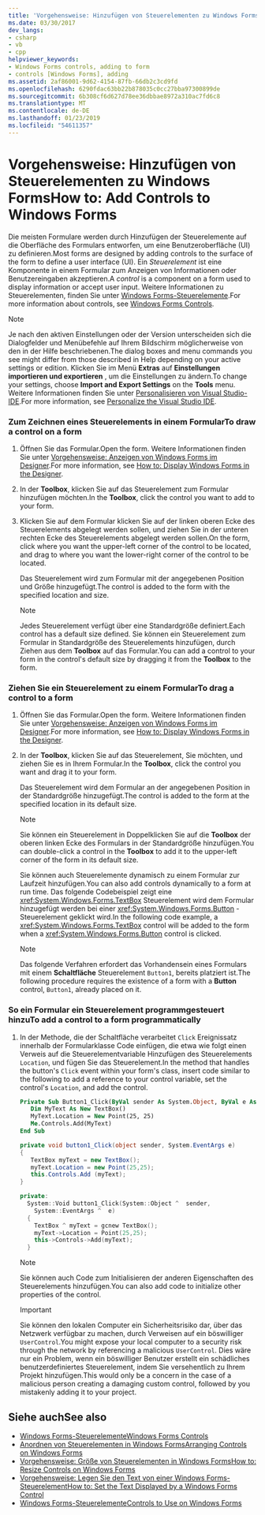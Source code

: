 ```yaml
---
title: 'Vorgehensweise: Hinzufügen von Steuerelementen zu Windows Forms'
ms.date: 03/30/2017
dev_langs:
- csharp
- vb
- cpp
helpviewer_keywords:
- Windows Forms controls, adding to form
- controls [Windows Forms], adding
ms.assetid: 2af86001-9d62-4154-87fb-66db2c3cd9fd
ms.openlocfilehash: 6290fdac63bb22b878035c0cc27bba97300899de
ms.sourcegitcommit: 6b308cf6d627d78ee36dbbae8972a310ac7fd6c8
ms.translationtype: MT
ms.contentlocale: de-DE
ms.lasthandoff: 01/23/2019
ms.locfileid: "54611357"
---
```

# <a name="how-to-add-controls-to-windows-forms"></a><span data-ttu-id="9379c-102">Vorgehensweise: Hinzufügen von Steuerelementen zu Windows Forms</span><span class="sxs-lookup"><span data-stu-id="9379c-102">How to: Add Controls to Windows Forms</span></span>
<span data-ttu-id="9379c-103">Die meisten Formulare werden durch Hinzufügen der Steuerelemente auf die Oberfläche des Formulars entworfen, um eine Benutzeroberfläche (UI) zu definieren.</span><span class="sxs-lookup"><span data-stu-id="9379c-103">Most forms are designed by adding controls to the surface of the form to define a user interface (UI).</span></span> <span data-ttu-id="9379c-104">Ein *Steuerelement* ist eine Komponente in einem Formular zum Anzeigen von Informationen oder Benutzereingaben akzeptieren.</span><span class="sxs-lookup"><span data-stu-id="9379c-104">A *control* is a component on a form used to display information or accept user input.</span></span> <span data-ttu-id="9379c-105">Weitere Informationen zu Steuerelementen, finden Sie unter [Windows Forms-Steuerelemente](../../../../docs/framework/winforms/controls/index.md).</span><span class="sxs-lookup"><span data-stu-id="9379c-105">For more information about controls, see [Windows Forms Controls](../../../../docs/framework/winforms/controls/index.md).</span></span>  
  
> [!NOTE]
>  <span data-ttu-id="9379c-106">Je nach den aktiven Einstellungen oder der Version unterscheiden sich die Dialogfelder und Menübefehle auf Ihrem Bildschirm möglicherweise von den in der Hilfe beschriebenen.</span><span class="sxs-lookup"><span data-stu-id="9379c-106">The dialog boxes and menu commands you see might differ from those described in Help depending on your active settings or edition.</span></span> <span data-ttu-id="9379c-107">Klicken Sie im Menü **Extras** auf **Einstellungen importieren und exportieren** , um die Einstellungen zu ändern.</span><span class="sxs-lookup"><span data-stu-id="9379c-107">To change your settings, choose **Import and Export Settings** on the **Tools** menu.</span></span> <span data-ttu-id="9379c-108">Weitere Informationen finden Sie unter [Personalisieren von Visual Studio-IDE](/visualstudio/ide/personalizing-the-visual-studio-ide).</span><span class="sxs-lookup"><span data-stu-id="9379c-108">For more information, see [Personalize the Visual Studio IDE](/visualstudio/ide/personalizing-the-visual-studio-ide).</span></span>  
  
### <a name="to-draw-a-control-on-a-form"></a><span data-ttu-id="9379c-109">Zum Zeichnen eines Steuerelements in einem Formular</span><span class="sxs-lookup"><span data-stu-id="9379c-109">To draw a control on a form</span></span>  
  
1.  <span data-ttu-id="9379c-110">Öffnen Sie das Formular.</span><span class="sxs-lookup"><span data-stu-id="9379c-110">Open the form.</span></span> <span data-ttu-id="9379c-111">Weitere Informationen finden Sie unter [Vorgehensweise: Anzeigen von Windows Forms im Designer](https://msdn.microsoft.com/library/bf3f1e5b-ea07-4529-85c6-6af3ded0cec5).</span><span class="sxs-lookup"><span data-stu-id="9379c-111">For more information, see [How to: Display Windows Forms in the Designer](https://msdn.microsoft.com/library/bf3f1e5b-ea07-4529-85c6-6af3ded0cec5).</span></span>  
  
2.  <span data-ttu-id="9379c-112">In der **Toolbox**, klicken Sie auf das Steuerelement zum Formular hinzufügen möchten.</span><span class="sxs-lookup"><span data-stu-id="9379c-112">In the **Toolbox**, click the control you want to add to your form.</span></span>  
  
3.  <span data-ttu-id="9379c-113">Klicken Sie auf dem Formular klicken Sie auf der linken oberen Ecke des Steuerelements abgelegt werden sollen, und ziehen Sie in der unteren rechten Ecke des Steuerelements abgelegt werden sollen.</span><span class="sxs-lookup"><span data-stu-id="9379c-113">On the form, click where you want the upper-left corner of the control to be located, and drag to where you want the lower-right corner of the control to be located.</span></span>  
  
     <span data-ttu-id="9379c-114">Das Steuerelement wird zum Formular mit der angegebenen Position und Größe hinzugefügt.</span><span class="sxs-lookup"><span data-stu-id="9379c-114">The control is added to the form with the specified location and size.</span></span>  
  
    > [!NOTE]
    >  <span data-ttu-id="9379c-115">Jedes Steuerelement verfügt über eine Standardgröße definiert.</span><span class="sxs-lookup"><span data-stu-id="9379c-115">Each control has a default size defined.</span></span> <span data-ttu-id="9379c-116">Sie können ein Steuerelement zum Formular in Standardgröße des Steuerelements hinzufügen, durch Ziehen aus dem **Toolbox** auf das Formular.</span><span class="sxs-lookup"><span data-stu-id="9379c-116">You can add a control to your form in the control's default size by dragging it from the **Toolbox** to the form.</span></span>  
  
### <a name="to-drag-a-control-to-a-form"></a><span data-ttu-id="9379c-117">Ziehen Sie ein Steuerelement zu einem Formular</span><span class="sxs-lookup"><span data-stu-id="9379c-117">To drag a control to a form</span></span>  
  
1.  <span data-ttu-id="9379c-118">Öffnen Sie das Formular.</span><span class="sxs-lookup"><span data-stu-id="9379c-118">Open the form.</span></span> <span data-ttu-id="9379c-119">Weitere Informationen finden Sie unter [Vorgehensweise: Anzeigen von Windows Forms im Designer](https://msdn.microsoft.com/library/bf3f1e5b-ea07-4529-85c6-6af3ded0cec5).</span><span class="sxs-lookup"><span data-stu-id="9379c-119">For more information, see [How to: Display Windows Forms in the Designer](https://msdn.microsoft.com/library/bf3f1e5b-ea07-4529-85c6-6af3ded0cec5).</span></span>  
  
2.  <span data-ttu-id="9379c-120">In der **Toolbox**, klicken Sie auf das Steuerelement, Sie möchten, und ziehen Sie es in Ihrem Formular.</span><span class="sxs-lookup"><span data-stu-id="9379c-120">In the **Toolbox**, click the control you want and drag it to your form.</span></span>  
  
     <span data-ttu-id="9379c-121">Das Steuerelement wird dem Formular an der angegebenen Position in der Standardgröße hinzugefügt.</span><span class="sxs-lookup"><span data-stu-id="9379c-121">The control is added to the form at the specified location in its default size.</span></span>  
  
    > [!NOTE]
    >  <span data-ttu-id="9379c-122">Sie können ein Steuerelement in Doppelklicken Sie auf die **Toolbox** der oberen linken Ecke des Formulars in der Standardgröße hinzufügen.</span><span class="sxs-lookup"><span data-stu-id="9379c-122">You can double-click a control in the **Toolbox** to add it to the upper-left corner of the form in its default size.</span></span>  
  
     <span data-ttu-id="9379c-123">Sie können auch Steuerelemente dynamisch zu einem Formular zur Laufzeit hinzufügen.</span><span class="sxs-lookup"><span data-stu-id="9379c-123">You can also add controls dynamically to a form at run time.</span></span> <span data-ttu-id="9379c-124">Das folgende Codebeispiel zeigt eine <xref:System.Windows.Forms.TextBox> Steuerelement wird dem Formular hinzugefügt werden bei einer <xref:System.Windows.Forms.Button> -Steuerelement geklickt wird.</span><span class="sxs-lookup"><span data-stu-id="9379c-124">In the following code example, a <xref:System.Windows.Forms.TextBox> control will be added to the form when a <xref:System.Windows.Forms.Button> control is clicked.</span></span>  
  
    > [!NOTE]
    >  <span data-ttu-id="9379c-125">Das folgende Verfahren erfordert das Vorhandensein eines Formulars mit einem **Schaltfläche** Steuerelement `Button1`, bereits platziert ist.</span><span class="sxs-lookup"><span data-stu-id="9379c-125">The following procedure requires the existence of a form with a **Button** control, `Button1`, already placed on it.</span></span>  
  
### <a name="to-add-a-control-to-a-form-programmatically"></a><span data-ttu-id="9379c-126">So ein Formular ein Steuerelement programmgesteuert hinzu</span><span class="sxs-lookup"><span data-stu-id="9379c-126">To add a control to a form programmatically</span></span>  
  
1.  <span data-ttu-id="9379c-127">In der Methode, die der Schaltfläche verarbeitet `Click` Ereignissatz innerhalb der Formularklasse Code einfügen, die etwa wie folgt einen Verweis auf die Steuerelementvariable Hinzufügen des Steuerelements `Location`, und fügen Sie das Steuerelement.</span><span class="sxs-lookup"><span data-stu-id="9379c-127">In the method that handles the button's `Click` event within your form's class, insert code similar to the following to add a reference to your control variable, set the control's `Location`, and add the control.</span></span>  
  
    ```vb  
    Private Sub Button1_Click(ByVal sender As System.Object, ByVal e As System.EventArgs) Handles Button1.Click  
       Dim MyText As New TextBox()  
       MyText.Location = New Point(25, 25)  
       Me.Controls.Add(MyText)  
    End Sub  
    ```  
  
    ```csharp  
    private void button1_Click(object sender, System.EventArgs e)   
    {  
       TextBox myText = new TextBox();  
       myText.Location = new Point(25,25);  
       this.Controls.Add (myText);  
    }  
    ```  
  
    ```cpp  
    private:  
      System::Void button1_Click(System::Object ^  sender,  
        System::EventArgs ^  e)  
      {  
        TextBox ^ myText = gcnew TextBox();  
        myText->Location = Point(25,25);  
        this->Controls->Add(myText);  
      }  
    ```  
  
    > [!NOTE]
    >  <span data-ttu-id="9379c-128">Sie können auch Code zum Initialisieren der anderen Eigenschaften des Steuerelements hinzufügen.</span><span class="sxs-lookup"><span data-stu-id="9379c-128">You can also add code to initialize other properties of the control.</span></span>  
  
    > [!IMPORTANT]
    >  <span data-ttu-id="9379c-129">Sie können den lokalen Computer ein Sicherheitsrisiko dar, über das Netzwerk verfügbar zu machen, durch Verweisen auf ein böswilliger `UserControl`.</span><span class="sxs-lookup"><span data-stu-id="9379c-129">You might expose your local computer to a security risk through the network by referencing a malicious `UserControl`.</span></span> <span data-ttu-id="9379c-130">Dies wäre nur ein Problem, wenn ein böswilliger Benutzer erstellt ein schädliches benutzerdefiniertes Steuerelement, indem Sie versehentlich zu Ihrem Projekt hinzufügen.</span><span class="sxs-lookup"><span data-stu-id="9379c-130">This would only be a concern in the case of a malicious person creating a damaging custom control, followed by you mistakenly adding it to your project.</span></span>  
  
## <a name="see-also"></a><span data-ttu-id="9379c-131">Siehe auch</span><span class="sxs-lookup"><span data-stu-id="9379c-131">See also</span></span>
- [<span data-ttu-id="9379c-132">Windows Forms-Steuerelemente</span><span class="sxs-lookup"><span data-stu-id="9379c-132">Windows Forms Controls</span></span>](../../../../docs/framework/winforms/controls/index.md)
- [<span data-ttu-id="9379c-133">Anordnen von Steuerelementen in Windows Forms</span><span class="sxs-lookup"><span data-stu-id="9379c-133">Arranging Controls on Windows Forms</span></span>](../../../../docs/framework/winforms/controls/arranging-controls-on-windows-forms.md)
- [<span data-ttu-id="9379c-134">Vorgehensweise: Größe von Steuerelementen in Windows Forms</span><span class="sxs-lookup"><span data-stu-id="9379c-134">How to: Resize Controls on Windows Forms</span></span>](../../../../docs/framework/winforms/controls/how-to-resize-controls-on-windows-forms.md)
- [<span data-ttu-id="9379c-135">Vorgehensweise: Legen Sie den Text von einer Windows Forms-Steuerelement</span><span class="sxs-lookup"><span data-stu-id="9379c-135">How to: Set the Text Displayed by a Windows Forms Control</span></span>](../../../../docs/framework/winforms/controls/how-to-set-the-text-displayed-by-a-windows-forms-control.md)
- [<span data-ttu-id="9379c-136">Windows Forms-Steuerelemente</span><span class="sxs-lookup"><span data-stu-id="9379c-136">Controls to Use on Windows Forms</span></span>](../../../../docs/framework/winforms/controls/controls-to-use-on-windows-forms.md)

